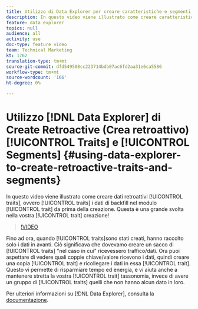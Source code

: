 ```yaml
---
title: Utilizzo di Data Explorer per creare caratteristiche e segmenti retroattivi
description: In questo video viene illustrato come creare caratteristiche retroattive, ad esempio caratteristiche che restituiscono i dati alla caratteristica prima della creazione. Questo è un grande passo avanti nella creazione dei tratti!
feature: data explorer
topics: null
audience: all
activity: use
doc-type: feature video
team: Technical Marketing
kt: 1762
translation-type: tm+mt
source-git-commit: dfd549508cc223714bdb07ac6fd2aa31e6ca5586
workflow-type: tm+mt
source-wordcount: '166'
ht-degree: 0%

---
```



# Utilizzo [!DNL Data Explorer] di Create Retroactive (Crea retroattivo) [!UICONTROL Traits] e [!UICONTROL Segments] {#using-data-explorer-to-create-retroactive-traits-and-segments}

In questo video viene illustrato come creare dati retroattivi [!UICONTROL traits], ovvero [!UICONTROL traits] i dati di backfill nel modulo [!UICONTROL trait] da prima della creazione. Questa è una grande svolta nella vostra [!UICONTROL trait] creazione!

>[!VIDEO](https://video.tv.adobe.com/v/25169/?quality=12)

Fino ad ora, quando [!UICONTROL traits]sono stati creati, hanno raccolto solo i dati in avanti. Ciò significava che dovevamo creare un sacco di [!UICONTROL traits] &quot;nel caso in cui&quot; ricevessero traffico/dati. Ora puoi aspettare di vedere quali coppie chiave/valore ricevono i dati, quindi creare una copia [!UICONTROL trait] e ricollegare i dati in essa [!UICONTROL trait]. Questo vi permette di risparmiare tempo ed energia, e vi aiuta anche a mantenere stretta la vostra [!UICONTROL trait] tassonomia, invece di avere un gruppo di [!UICONTROL traits] quelli che non hanno alcun dato in loro.

Per ulteriori informazioni su [!DNL Data Explorer], consulta la [documentazione](https://experiencecloud.adobe.com/resources/help/en_US/aam/data-explorer.html).
